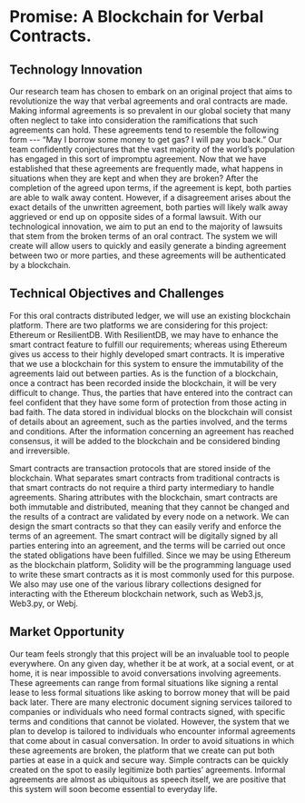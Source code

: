 # Promise: A Blockchain for Verbal Contracts.

## Technology Innovation

Our research team has chosen to embark on an original project that aims to revolutionize the way that verbal agreements and oral contracts are made. Making informal agreements is so prevalent in our global society that many often neglect to take into consideration the ramifications that such agreements can hold. These agreements tend to resemble the following form --- “May I borrow some money to get gas? I will pay you back.” Our team confidently conjectures that the vast majority of the world’s population has engaged in this sort of impromptu agreement. Now that we have established that these agreements are frequently made, what happens in situations when they are kept and when they are broken? After the completion of the agreed upon terms, if the agreement is kept, both parties are able to walk away content. However, if a disagreement arises about the exact details of the unwritten agreement, both parties will likely walk away aggrieved or end up on opposite sides of a formal lawsuit. With our technological innovation, we aim to put an end to the majority of lawsuits that stem from the broken terms of an oral contract. The system we will create will allow users to quickly and easily generate a binding agreement between two or more parties, and these agreements will be authenticated by a blockchain.

## Technical Objectives and Challenges

For this oral contracts distributed ledger, we will use an existing blockchain platform. There are two platforms we are considering for this project: Ethereum or ResilientDB. With ResilientDB, we may have to enhance the smart contract feature to fulfill our requirements; whereas using Ethereum gives us access to their highly developed smart contracts. It is imperative that we use a blockchain for this system to ensure the immutability of the agreements laid out between parties. As is the function of a blockchain, once a contract has been recorded inside the blockchain, it will be very difficult to change. Thus, the parties that have entered into the contract can feel confident that they have some form of protection from those acting in bad faith. The data stored in individual blocks on the blockchain will consist of details about an agreement, such as the parties involved, and the terms and conditions. After the information concerning an agreement has reached consensus, it will be added to the blockchain and be considered binding and irreversible.

Smart contracts are transaction protocols that are stored inside of the blockchain. What separates smart contracts from traditional contracts is that smart contracts do not require a third party intermediary to handle agreements. Sharing attributes with the blockchain, smart contracts are both immutable and distributed, meaning that they cannot be changed and the results of a contract are validated by every node on a network. We can design the smart contracts so that they can easily verify and enforce the terms of an agreement. The smart contract will be digitally signed by all parties entering into an agreement, and the terms will be carried out once the stated obligations have been fulfilled. Since we may be using Ethereum as the blockchain platform, Solidity will be the programming language used to write these smart contracts as it is most commonly used for this purpose. We also may use one of the various library collections designed for interacting with the Ethereum blockchain network, such as Web3.js, Web3.py, or Webj. 

## Market Opportunity

Our team feels strongly that this project will be an invaluable tool to people everywhere. On any given day, whether it be at work, at a social event, or at home, it is near impossible to avoid conversations involving agreements. These agreements can range from formal situations like signing a rental lease to less formal situations like asking to borrow money that will be paid back later. There are many electronic document signing services tailored to companies or individuals who need formal contracts signed, with specific terms and conditions that cannot be violated. However, the system that we plan to develop is tailored to individuals who encounter informal agreements that come about in casual conversation. In order to avoid situations in which these agreements are broken, the platform that we create can put both parties at ease in a quick and secure way. Simple contracts can be quickly created on the spot to easily legitimize both parties’ agreements. Informal agreements are almost as ubiquitous as speech itself, we are positive that this system will soon become essential to everyday life.
